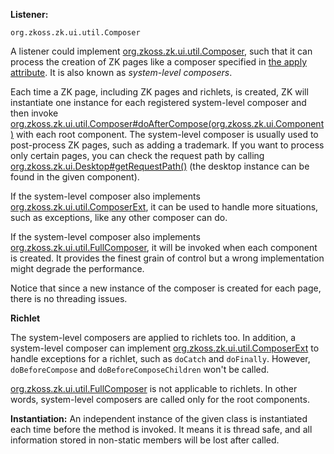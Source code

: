 **Listener:**

`org.zkoss.zk.ui.util.Composer`

A listener could implement
[org.zkoss.zk.ui.util.Composer](https://www.zkoss.org/javadoc/latest/zk/org/zkoss/zk/ui/util/Composer.html), such
that it can process the creation of ZK pages like a composer specified
in [the apply attribute](zuml_ref/zuml/attributes/apply). It is also
known as *system-level composers*.

Each time a ZK page, including ZK pages and richlets, is created, ZK
will instantiate one instance for each registered system-level composer
and then invoke
[org.zkoss.zk.ui.util.Composer#doAfterCompose(org.zkoss.zk.ui.Component)](https://www.zkoss.org/javadoc/latest/zk/org/zkoss/zk/ui/util/Composer.html#doAfterCompose(org.zkoss.zk.ui.Component))
with each root component. The system-level composer is usually used to
post-process ZK pages, such as adding a trademark. If you want to
process only certain pages, you can check the request path by calling
[org.zkoss.zk.ui.Desktop#getRequestPath()](https://www.zkoss.org/javadoc/latest/zk/org/zkoss/zk/ui/Desktop.html#getRequestPath())
(the desktop instance can be found in the given component).

If the system-level composer also implements
[org.zkoss.zk.ui.util.ComposerExt](https://www.zkoss.org/javadoc/latest/zk/org/zkoss/zk/ui/util/ComposerExt.html), it
can be used to handle more situations, such as exceptions, like any
other composer can do.

If the system-level composer also implements
[org.zkoss.zk.ui.util.FullComposer](https://www.zkoss.org/javadoc/latest/zk/org/zkoss/zk/ui/util/FullComposer.html),
it will be invoked when each component is created. It provides the
finest grain of control but a wrong implementation might degrade the
performance.

Notice that since a new instance of the composer is created for each
page, there is no threading issues.

  
**Richlet**

<!-- -->

  
The system-level composers are applied to richlets too. In addition, a
system-level composer can implement
[org.zkoss.zk.ui.util.ComposerExt](https://www.zkoss.org/javadoc/latest/zk/org/zkoss/zk/ui/util/ComposerExt.html) to
handle exceptions for a richlet, such as `doCatch` and `doFinally`.
However, `doBeforeCompose` and `doBeforeComposeChildren` won't be
called.

<!-- -->

  
[org.zkoss.zk.ui.util.FullComposer](https://www.zkoss.org/javadoc/latest/zk/org/zkoss/zk/ui/util/FullComposer.html) is
not applicable to richlets. In other words, system-level composers are
called only for the root components.

**Instantiation:** An independent instance of the given class is
instantiated each time before the method is invoked. It means it is
thread safe, and all information stored in non-static members will be
lost after called.

